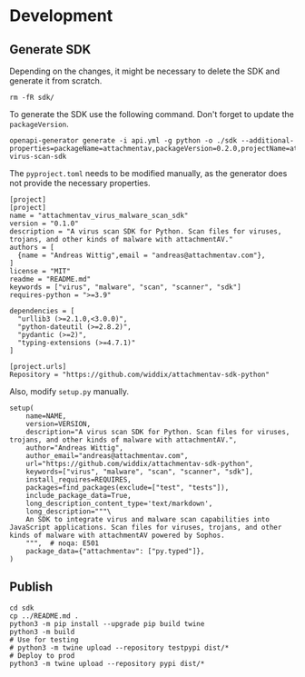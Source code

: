 # Development

## Generate SDK

Depending on the changes, it might be necessary to delete the SDK and generate it from scratch.

```
rm -fR sdk/
```

To generate the SDK use the following command. Don't forget to update the `packageVersion`.

```
openapi-generator generate -i api.yml -g python -o ./sdk --additional-properties=packageName=attachmentav,packageVersion=0.2.0,projectName=attachmentav-virus-scan-sdk
```

The `pyproject.toml` needs to be modified manually, as the generator does not provide the necessary properties.


```
[project]
[project]
name = "attachmentav_virus_malware_scan_sdk"
version = "0.1.0"
description = "A virus scan SDK for Python. Scan files for viruses, trojans, and other kinds of malware with attachmentAV."
authors = [
  {name = "Andreas Wittig",email = "andreas@attachmentav.com"},
]
license = "MIT"
readme = "README.md"
keywords = ["virus", "malware", "scan", "scanner", "sdk"]
requires-python = ">=3.9"

dependencies = [
  "urllib3 (>=2.1.0,<3.0.0)",
  "python-dateutil (>=2.8.2)",
  "pydantic (>=2)",
  "typing-extensions (>=4.7.1)"
]

[project.urls]
Repository = "https://github.com/widdix/attachmentav-sdk-python"
```

Also, modify `setup.py` manually.

```
setup(
    name=NAME,
    version=VERSION,
    description="A virus scan SDK for Python. Scan files for viruses, trojans, and other kinds of malware with attachmentAV.",
    author="Andreas Wittig",
    author_email="andreas@attachmentav.com",
    url="https://github.com/widdix/attachmentav-sdk-python",
    keywords=["virus", "malware", "scan", "scanner", "sdk"],
    install_requires=REQUIRES,
    packages=find_packages(exclude=["test", "tests"]),
    include_package_data=True,
    long_description_content_type='text/markdown',
    long_description="""\
    An SDK to integrate virus and malware scan capabilities into JavaScript applications. Scan files for viruses, trojans, and other kinds of malware with attachmentAV powered by Sophos.
    """,  # noqa: E501
    package_data={"attachmentav": ["py.typed"]},
)
```


## Publish

```
cd sdk
cp ../README.md .
python3 -m pip install --upgrade pip build twine
python3 -m build
# Use for testing
# python3 -m twine upload --repository testpypi dist/*
# Deploy to prod
python3 -m twine upload --repository pypi dist/*
